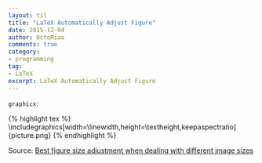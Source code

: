 ```yaml
---
layout: til
title: "LaTeX Automatically Adjust Figure"
date: 2015-12-04
author: OctoMiao
comments: true
category:
- programming
tag:
- LaTeX
excerpt: LaTeX Automatically Adjust Figure
---
```


`graphicx`:

{% highlight tex %}
\includegraphics[width=\linewidth,height=\textheight,keepaspectratio]{picture.png}
{% endhighlight %}

Source: [Best figure size adjustment when dealing with different image sizes](http://tex.stackexchange.com/questions/17380/best-figure-size-adjustment-when-dealing-with-different-image-sizes)
